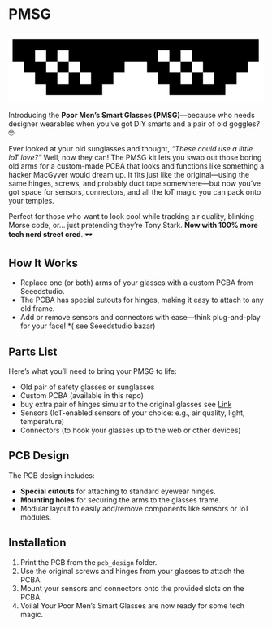 # PMSG

![PMSG Cool Glasses](/img/cool.png)

Introducing the **Poor Men’s Smart Glasses (PMSG)**—because who needs designer wearables when you’ve got DIY smarts and a pair of old goggles? 🤓

Ever looked at your old sunglasses and thought, *“These could use a little IoT love?”* Well, now they can! The PMSG kit lets you swap out those boring old arms for a custom-made PCBA that looks and functions like something a hacker MacGyver would dream up. It fits just like the original—using the same hinges, screws, and probably duct tape somewhere—but now you’ve got space for sensors, connectors, and all the IoT magic you can pack onto your temples.

Perfect for those who want to look cool while tracking air quality, blinking Morse code, or… just pretending they’re Tony Stark. **Now with 100% more tech nerd street cred**. 🕶️

## How It Works

- Replace one (or both) arms of your glasses with a custom PCBA from Seeedstudio.
- The PCBA has special cutouts for hinges, making it easy to attach to any old frame.
- Add or remove sensors and connectors with ease—think plug-and-play for your face! *( see Seeedstudio bazar) 

## Parts List

Here’s what you’ll need to bring your PMSG to life:

- Old pair of safety glasses or sunglasses
- Custom PCBA (available in this repo)
- buy extra pair of hinges simular to the original glasses see [Link]([https://example.com](https://www.aliexpress.com/item/1005006578852003.html?spm=a2g0o.productlist.main.19.6881yaeCyaeCyD&algo_pvid=940ad7e5-1196-4d4c-bb03-062302b6db00&algo_exp_id=940ad7e5-1196-4d4c-bb03-062302b6db00-9&pdp_npi=4%40dis%21EUR%211.62%211.62%21%21%211.75%211.75%21%40211b653717259752143568539e1d24%2112000037718488758%21sea%21NL%214699555345%21X&curPageLogUid=cUCXLkrXc9w7&utparam-url=scene%3Asearch%7Cquery_from%3A)) 
- Sensors (IoT-enabled sensors of your choice: e.g., air quality, light, temperature)
- Connectors (to hook your glasses up to the web or other devices)

## PCB Design

The PCB design includes:
- **Special cutouts** for attaching to standard eyewear hinges.
- **Mounting holes** for securing the arms to the glasses frame.
- Modular layout to easily add/remove components like sensors or IoT modules.

## Installation

1. Print the PCB from the `pcb_design` folder.
2. Use the original screws and hinges from your glasses to attach the PCBA.
3. Mount your sensors and connectors onto the provided slots on the PCBA.
4. Voilà! Your Poor Men’s Smart Glasses are now ready for some tech magic.

